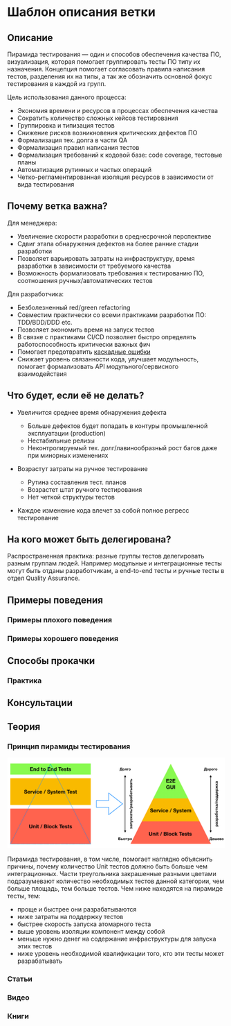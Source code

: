 # Шаблон описания ветки
## Описание
Пирамида тестирования — один и способов обеспечения качества ПО, визуализация, которая помогает группировать тесты ПО типу их назначения. Концепция помогает согласовать правила написания тестов, разделения их на типы, а так же обозначить основной фокус тестирования в каждой из групп.

Цель использования данного процесса:
- Экономия времени и ресурсов в процессах обеспечения качества
- Сократить количество сложных кейсов тестирования
- Группировка и типизация тестов
- Снижение рисков возникновения критических дефектов ПО
- Формализация тех. долга в части QA
- Формализация правил написания тестов
- Формализация требований к кодовой базе: code coverage, тестовые планы
- Автоматизация рутинных и частых операций
- Четко-регламентированная изоляция ресурсов в зависимости от вида тестирования

## Почему ветка важна?
Для менеджера:
- Увеличение скорости разработки в среднесрочной перспективе
- Сдвиг этапа обнаружения дефектов на более ранние стадии разработки
- Позволяет варьировать затраты на инфраструктуру, время разработки в зависимости от требуемого качества
- Возможность формализовать требования к тестированию ПО, соотношения ручных/автоматических тестов

Для разработчика:
- Безболезненный red/green refactoring
- Совместим практически со всеми практиками разработки ПО: TDD/BDD/DDD etc.
- Позволяет экономить время на запуск тестов
- В связке с практиками CI/CD позволяет быстро определять работоспособность критически важных фич
- Помогает предотвратить [каскадные ошибки](https://en.wikipedia.org/wiki/Cascading_failure#Cascading_failure_in_power_transmission)
- Снижает уровень связанности кода, улучшает модульность, помогает формализовать API модульного/сервисного взаимодействия

## Что будет, если её не делать?

- Увеличится среднее время обнаружения дефекта
  - Больше дефектов будет попадать в контуры промышленной эксплуатации (production)
  - Нестабильные релизы
  - Неконтролируемый тех. долг/лавинообразный рост багов даже при минорных изменениях
  
- Возрастут затраты на ручное тестирование 
  - Рутина составления тест. планов
  - Возрастет штат ручного тестирования
  - Нет четкой структуры тестов

- Каждое изменение кода влечет за собой полное регресс тестирование

## На кого может быть делегирована?
Распространенная практика: разные группы тестов делегировать разным группам людей. Например модульные и интеграционные тесты могут быть отданы разработчикам, а end-to-end тесты и ручные тесты в отдел Quality Assurance.  


## Примеры поведения
### Примеры плохого поведения

### Примеры хорошего поведения


## Способы прокачки
### Практика

## Консультации


## Теория

### Принцип пирамиды тестирования
![](/assets/test-pyramid.png)

Пирамида тестирования, в том числе, помогает наглядно объяснить причины, почему количество Unit тестов должно быть больше чем интеграционных.
Части треугольника закрашенные разными цветами подразумевают количество необходимых тестов данной категории, чем больше площадь, тем больше тестов.
Чем ниже находятся на пирамиде тесты, тем:
- проще и быстрее они разрабатываются 
- ниже затраты на поддержку тестов
- быстрее скорость запуска атомарного теста
- выше уровень изоляции компонент между собой
- меньше нужно денег на содержание инфраструктуры для запуска этих тестов
- ниже уровень необходимой квалификации того, кто эти тесты может разрабатывать 

### Статьи

### Видео

### Книги
